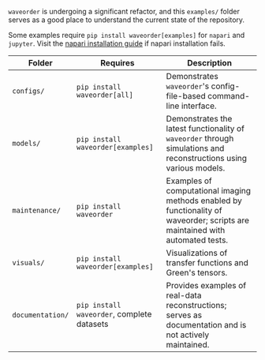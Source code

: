 `waveorder` is undergoing a significant refactor, and this `examples/` folder serves as a good place to understand the current state of the repository.

Some examples require `pip install waveorder[examples]` for `napari` and `jupyter`. Visit the [napari installation guide](https://napari.org/dev/tutorials/fundamentals/installation.html) if napari installation fails.

| Folder      | Requires                   | Description                                                                                           |
|------------------|----------------------------|-------------------------------------------------------------------------------------------------------|
| `configs/`       | `pip install waveorder[all]`           | Demonstrates `waveorder`'s config-file-based command-line interface. |
| `models/`        | `pip install waveorder[examples]`      | Demonstrates the latest functionality of `waveorder` through simulations and reconstructions using various models. |
| `maintenance/`   | `pip install waveorder`                | Examples of computational imaging methods enabled by functionality of waveorder; scripts are maintained with automated tests.               |
| `visuals/`       | `pip install waveorder[examples]`      | Visualizations of transfer functions and Green's tensors.                                    |
| `documentation/` | `pip install waveorder`, complete datasets | Provides examples of real-data reconstructions; serves as documentation and is not actively maintained. |